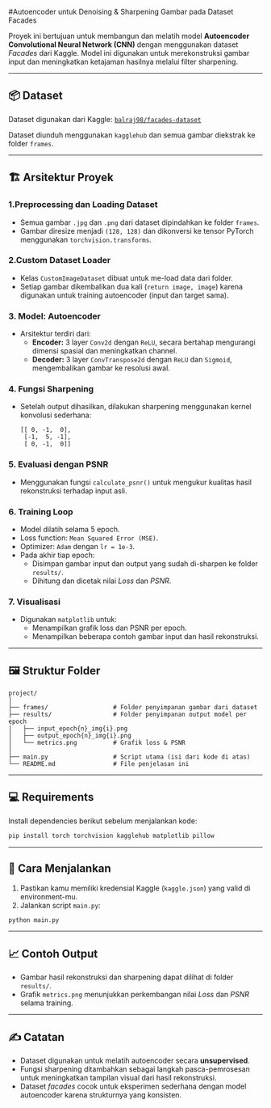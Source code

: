 #Autoencoder untuk Denoising & Sharpening Gambar pada Dataset Facades

Proyek ini bertujuan untuk membangun dan melatih model **Autoencoder Convolutional Neural Network (CNN)** dengan menggunakan dataset *Facades* dari Kaggle. Model ini digunakan untuk merekonstruksi gambar input dan meningkatkan ketajaman hasilnya melalui filter sharpening.

---

## 📦 Dataset

Dataset digunakan dari Kaggle: [`balraj98/facades-dataset`](https://www.kaggle.com/datasets/balraj98/facades-dataset)

Dataset diunduh menggunakan `kagglehub` dan semua gambar diekstrak ke folder `frames`.

---

## 🏗️ Arsitektur Proyek

### 1.Preprocessing dan Loading Dataset
- Semua gambar `.jpg` dan `.png` dari dataset dipindahkan ke folder `frames`.
- Gambar diresize menjadi `(128, 128)` dan dikonversi ke tensor PyTorch menggunakan `torchvision.transforms`.

### 2.Custom Dataset Loader
- Kelas `CustomImageDataset` dibuat untuk me-load data dari folder.
- Setiap gambar dikembalikan dua kali (`return image, image`) karena digunakan untuk training autoencoder (input dan target sama).

### 3. Model: Autoencoder
- Arsitektur terdiri dari:
  - **Encoder:** 3 layer `Conv2d` dengan `ReLU`, secara bertahap mengurangi dimensi spasial dan meningkatkan channel.
  - **Decoder:** 3 layer `ConvTranspose2d` dengan `ReLU` dan `Sigmoid`, mengembalikan gambar ke resolusi awal.

### 4. **Fungsi Sharpening**
- Setelah output dihasilkan, dilakukan sharpening menggunakan kernel konvolusi sederhana:
  ```
  [[ 0, -1,  0],
   [-1,  5, -1],
   [ 0, -1,  0]]
  ```

### 5. **Evaluasi dengan PSNR**
- Menggunakan fungsi `calculate_psnr()` untuk mengukur kualitas hasil rekonstruksi terhadap input asli.

### 6. **Training Loop**
- Model dilatih selama 5 epoch.
- Loss function: `Mean Squared Error (MSE)`.
- Optimizer: `Adam` dengan `lr = 1e-3`.
- Pada akhir tiap epoch:
  - Disimpan gambar input dan output yang sudah di-sharpen ke folder `results/`.
  - Dihitung dan dicetak nilai *Loss* dan *PSNR*.

### 7. **Visualisasi**
- Digunakan `matplotlib` untuk:
  - Menampilkan grafik loss dan PSNR per epoch.
  - Menampilkan beberapa contoh gambar input dan hasil rekonstruksi.

---

## 🖼️ Struktur Folder

```
project/
│
├── frames/                  # Folder penyimpanan gambar dari dataset
├── results/                 # Folder penyimpanan output model per epoch
│   ├── input_epoch{n}_img{i}.png
│   ├── output_epoch{n}_img{i}.png
│   └── metrics.png          # Grafik loss & PSNR
│
├── main.py                  # Script utama (isi dari kode di atas)
└── README.md                # File penjelasan ini
```

---

## 💻 Requirements

Install dependencies berikut sebelum menjalankan kode:

```bash
pip install torch torchvision kagglehub matplotlib pillow
```

---

## 🚀 Cara Menjalankan

1. Pastikan kamu memiliki kredensial Kaggle (`kaggle.json`) yang valid di environment-mu.
2. Jalankan script `main.py`:
```bash
python main.py
```

---

## 📈 Contoh Output

- Gambar hasil rekonstruksi dan sharpening dapat dilihat di folder `results/`.
- Grafik `metrics.png` menunjukkan perkembangan nilai *Loss* dan *PSNR* selama training.

---

## ✍️ Catatan

- Dataset digunakan untuk melatih autoencoder secara **unsupervised**.
- Fungsi sharpening ditambahkan sebagai langkah pasca-pemrosesan untuk meningkatkan tampilan visual dari hasil rekonstruksi.
- Dataset *facades* cocok untuk eksperimen sederhana dengan model autoencoder karena strukturnya yang konsisten.
